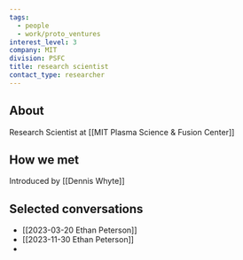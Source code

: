 ```yaml
---
tags:
  - people
  - work/proto_ventures
interest_level: 3
company: MIT
division: PSFC
title: research scientist
contact_type: researcher
---
```

## About
Research Scientist at [[MIT Plasma Science & Fusion Center]]

## How we met
Introduced by [[Dennis Whyte]]

## Selected conversations
- [[2023-03-20 Ethan Peterson]]
- [[2023-11-30 Ethan Peterson]]
- 